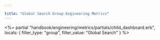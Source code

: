 ```yaml
---

title: "Global Search Group Engineering Metrics"
---
```









<%= partial "handbook/engineering/metrics/partials/child_dashboard.erb", locals: { filter_type: "group", filter_value: "Global Search" } %>


